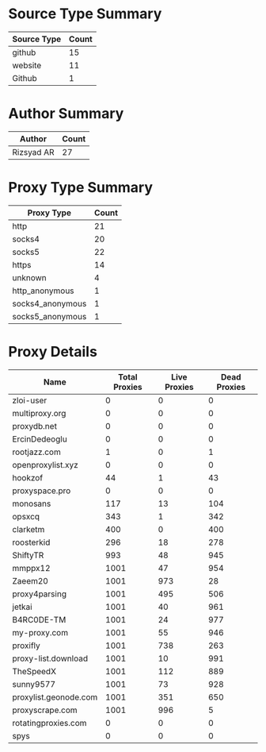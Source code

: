 # Source Type Summary

| Source Type | Count |
|-------------|-------|
| github | 15 |
| website | 11 |
| Github | 1 |


# Author Summary

| Author | Count |
|--------|-------|
| Rizsyad AR | 27 |


# Proxy Type Summary

| Proxy Type | Count |
|------------|-------|
| http | 21 |
| socks4 | 20 |
| socks5 | 22 |
| https | 14 |
| unknown | 4 |
| http_anonymous | 1 |
| socks4_anonymous | 1 |
| socks5_anonymous | 1 |


# Proxy Details

| Name | Total Proxies | Live Proxies | Dead Proxies |
|------|---------------|--------------|---------------|
| zloi-user | 0 | 0 | 0 |
| multiproxy.org | 0 | 0 | 0 |
| proxydb.net | 0 | 0 | 0 |
| ErcinDedeoglu | 0 | 0 | 0 |
| rootjazz.com | 1 | 0 | 1 |
| openproxylist.xyz | 0 | 0 | 0 |
| hookzof | 44 | 1 | 43 |
| proxyspace.pro | 0 | 0 | 0 |
| monosans | 117 | 13 | 104 |
| opsxcq | 343 | 1 | 342 |
| clarketm | 400 | 0 | 400 |
| roosterkid | 296 | 18 | 278 |
| ShiftyTR | 993 | 48 | 945 |
| mmppx12 | 1001 | 47 | 954 |
| Zaeem20 | 1001 | 973 | 28 |
| proxy4parsing | 1001 | 495 | 506 |
| jetkai | 1001 | 40 | 961 |
| B4RC0DE-TM | 1001 | 24 | 977 |
| my-proxy.com | 1001 | 55 | 946 |
| proxifly | 1001 | 738 | 263 |
| proxy-list.download | 1001 | 10 | 991 |
| TheSpeedX | 1001 | 112 | 889 |
| sunny9577 | 1001 | 73 | 928 |
| proxylist.geonode.com | 1001 | 351 | 650 |
| proxyscrape.com | 1001 | 996 | 5 |
| rotatingproxies.com | 0 | 0 | 0 |
| spys | 0 | 0 | 0 |
